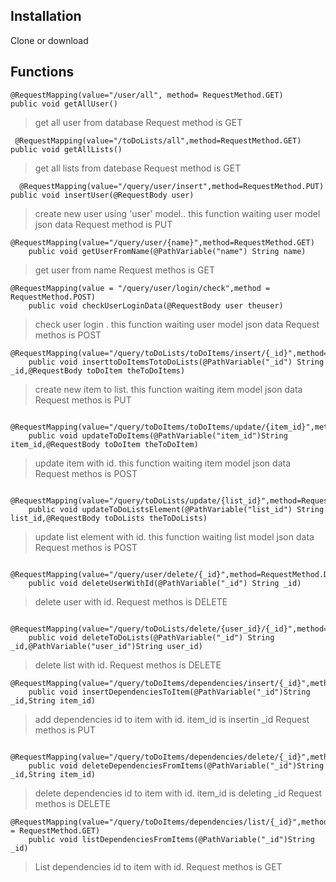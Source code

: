 
## Installation
Clone or download

## Functions
```
@RequestMapping(value="/user/all", method= RequestMethod.GET)
public void getAllUser()

```
>get all user from database
Request method is GET

```
 @RequestMapping(value="/toDoLists/all",method=RequestMethod.GET)
public void getAllLists()

```
>get all lists from datebase
Request method is GET

```
  @RequestMapping(value="/query/user/insert",method=RequestMethod.PUT)
public void insertUser(@RequestBody user)

```
>create new user using 'user' model.. this function waiting user model json data
Request method is PUT


```
@RequestMapping(value="/query/user/{name}",method=RequestMethod.GET)
    public void getUserFromName(@PathVariable("name") String name)

```
>get user from name
Request methos is GET

```
@RequestMapping(value = "/query/user/login/check",method = RequestMethod.POST)
    public void checkUserLoginData(@RequestBody user theuser)

```
>check user login . this function waiting user model json data
Request methos is POST

```
@RequestMapping(value="/query/toDoLists/toDoItems/insert/{_id}",method=RequestMethod.PUT)
    public void inserttoDoItemsTotoDoLists(@PathVariable("_id") String _id,@RequestBody toDoItem theToDoItems)

```
>create new item to list. this function waiting item model json data
Request methos is PUT



```
    @RequestMapping(value="/query/toDoItems/toDoItems/update/{item_id}",method=RequestMethod.POST)
    public void updateToDoItems(@PathVariable("item_id")String item_id,@RequestBody toDoItem theToDoItem)

```
>update item with id. this function waiting item model json data
Request methos is POST



```
    @RequestMapping(value="/query/toDoLists/update/{list_id}",method=RequestMethod.POST)
    public void updateToDoListsElement(@PathVariable("list_id") String list_id,@RequestBody toDoLists theToDoLists)

```
>update list element with id. this function waiting list model json data
Request methos is POST



```
    @RequestMapping(value="/query/user/delete/{_id}",method=RequestMethod.DELETE)
    public void deleteUserWithId(@PathVariable("_id") String _id)

```
>delete user with id.
Request methos is DELETE



```
 @RequestMapping(value="/query/toDoLists/delete/{user_id}/{_id}",method=RequestMethod.DELETE)
    public void deleteToDoLists(@PathVariable("_id") String _id,@PathVariable("user_id")String user_id)

```
>delete list with id.
Request methos is DELETE





```
@RequestMapping(value="/query/toDoItems/dependencies/insert/{_id}",method=RequestMethod.PUT)
    public void insertDependenciesToItem(@PathVariable("_id")String _id,String item_id)

```
>add dependencies id to item with id. item_id is insertin _id
Request methos is PUT


```
 @RequestMapping(value="/query/toDoItems/dependencies/delete/{_id}",method=RequestMethod.DELETE)
    public void deleteDependenciesFromItems(@PathVariable("_id")String _id,String item_id)

```
>delete dependencies id to item with id. item_id is deleting _id
Request methos is DELETE



```
@RequestMapping(value="/query/toDoItems/dependencies/list/{_id}",method = RequestMethod.GET)
    public void listDependenciesFromItems(@PathVariable("_id")String _id)

```
>List dependencies id to item with id.
Request methos is GET





